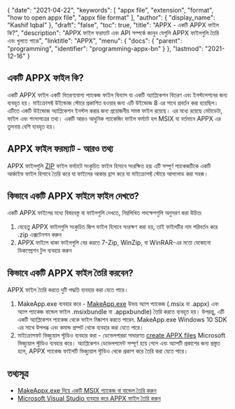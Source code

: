 {
  "date": "2021-04-22",
  "keywords": [
    "appx file",
    "extension",
    "format",
    "how to open appx file",
    "appx file format"
  ],
  "author": {
    "display_name": "Kashif Iqbal"
  },
  "draft": "false",
  "toc": true,
  "title": "APPX - একটি APPX ফাইল কি?",
  "description": "APPX ফাইল ফরম্যাট এবং API সম্পর্কে জানুন যেগুলি APPX ফাইলগুলি তৈরি এবং খুলতে পারে৷",
  "linktitle": "APPX",
  "menu": {
    "docs": {
      "parent": "programming",
      "identifier": "programming-appx-bn"
    }
  },
  "lastmod": "2021-12-16"
}

## একটি APPX ফাইল কি?

একটি APPX ফাইল একটি বিতরণযোগ্য প্যাকেজ ফাইল বিন্যাস যা একটি অ্যাপ্লিকেশন বিতরণ এবং ইনস্টলেশনের জন্য ব্যবহৃত হয়। মাইক্রোসফ্ট উইন্ডোজ স্টোরে প্রকাশিত হওয়ার জন্য এটি উইন্ডোজ 8 এর সাথে প্রবর্তন করা হয়েছিল। এটিতে একটি উইন্ডোজ অ্যাপ্লিকেশন ইনস্টল করার জন্য প্রয়োজনীয় সমস্ত ফাইল রয়েছে। এর মধ্যে রয়েছে মেটাডেটা, ফাইল এবং শংসাপত্রের তথ্য। একটি আরও আধুনিক প্যাকেজিং ফাইল ফর্ম্যাট হল MSIX যা বর্তমানে APPX এর তুলনায় বেশি ব্যবহৃত হয়।

## APPX ফাইল ফরম্যাট - আরও তথ্য

APPX ফাইলগুলি [ZIP](/compression/zip/) ফাইল ফর্ম্যাটে সংকুচিত ফাইল হিসাবে সংরক্ষিত হয়৷ এটি সম্পূর্ণ প্যাকেজটিকে একটি আর্কাইভ ফাইল হিসাবে তৈরি করে যা ফাইলের আকার হ্রাস করে যা মাইক্রোসফ্ট স্টোরে আপলোড করা সহজ।

## কিভাবে একটি APPX ফাইলে ফাইল দেখতে?

একটি APPX ফাইলের মধ্যে বিষয়বস্তু বা ফাইলগুলি দেখতে, নিম্নলিখিত পদক্ষেপগুলি অনুসরণ করা উচিত৷

 1. যেহেতু APPX ফাইলগুলি সংকুচিত জিপ ফাইল হিসাবে সংরক্ষণ করা হয়, তাই ফাইলটির নাম পরিবর্তন করে .zip এক্সটেনশন করুন
 1. APPX ফাইলে থাকা ফাইলগুলি বের করতে 7-Zip, WinZip, বা WinRAR-এর মতো যেকোনো ডিকম্প্রেশন টুল ব্যবহার করুন

## কিভাবে একটি APPX ফাইল তৈরি করবেন?

APPX ফাইল তৈরি করতে দুটি পদ্ধতি ব্যবহার করা যেতে পারে।

 1. MakeApp.exe ব্যবহার করে - [MakeApp.exe](https://learn.microsoft.com/en-us/windows/msix/package/create-app-package-with-makeappx-tool) উভয় অ্যাপ প্যাকেজ (.msix বা .appx) এবং অ্যাপ প্যাকেজ বান্ডেল ফাইল .msixbundle বা .appxbundle) তৈরি করতে ব্যবহৃত হয়। উপরন্তু, এটি একটি অ্যাপ্লিকেশন প্যাকেজ থেকে ফাইল নিষ্কাশন করতে পারেন. MakeApp.exe Windows 10 SDK এর সাথে উপলব্ধ এবং কমান্ড প্রম্পট থেকে ব্যবহার করা যেতে পারে।
 1. মাইক্রোসফট ভিজ্যুয়াল স্টুডিও ব্যবহার করা - ডেভেলপাররা সাধারণত [create APPX files](https://learn.microsoft.com/en-us/windows/msix/desktop/vs-package-overview) Microsoft ভিজ্যুয়াল স্টুডিও ব্যবহার করে। অ্যাপ্লিকেশন ডেভেলপমেন্ট সম্পূর্ণ হয়ে গেলে এবং অ্যাপটি প্রকাশের জন্য প্রস্তুত হলে, APPX প্যাকেজ ফাইলটি ভিজ্যুয়াল স্টুডিও থেকে প্রকাশ করে তৈরি করা যেতে পারে।

## তথ্যসূত্র

 * [MakeAppx.exe দিয়ে একটি MSIX প্যাকেজ বা বান্ডেল তৈরি করুন](https://learn.microsoft.com/en-us/windows/msix/package/create-app-package-with-makeappx-tool)
 * [Microsoft Visual Studio ব্যবহার করে APPX ফাইল তৈরি করুন](https://learn.microsoft.com/en-us/windows/msix/desktop/vs-package-overview)

